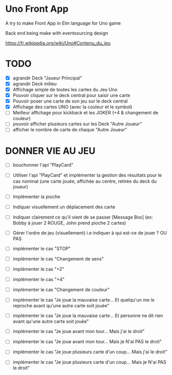 Uno Front App
=============

A try to make Front App in Elm language for Uno game

Back end being make with eventsourcing design

https://fr.wikipedia.org/wiki/Uno#Contenu_du_jeu

TODO
====

- [x] agrandir Deck "Joueur Principal"
- [x] agrandir Deck milieu
- [x] Affichage simple de toutes les cartes du Jeu Uno
- [x] Pouvoir cliquer sur le deck central pour saisir une carte
- [x] Pouvoir poser une carte de son jeu sur le deck central
- [x] Affichage des cartes UNO (avec la couleur et le symbol)
- [ ] Meilleur affichage pour kickback et les JOKER (+4 & changement de couleur)
- [ ] pouvoir afficher plusieurs cartes sur les Deck "Autre Joueur"
- [ ] afficher le nombre de carte de chaque "Autre Joueur"

DONNER VIE AU JEU
=================

- [ ] bouchonner l'api "PlayCard"
- [ ] Utiliser l'api "PlayCard" et implémenter la gestion des résultats pour le cas nominal (une carte jouée, affichée au centre, retirée du deck du joueur)
- [ ] Implémenter la pioche
- [ ] Indiquer visuellement un déplacement des carte
- [ ] Indiquer clairement ce qu'il vient de se passer [Message Box] (ex: Bobby à jouer 2 ROUGE, John prend pioche 2 cartes)
- [ ] Gérer l'ordre de jeu (visuellement) i.e indiquer à qui est-ce de jouer ?  OU PAS
- [ ] implémenter le cas "STOP"
- [ ] implémenter le cas "Changement de sens"
- [ ] implémenter le cas "+2"
- [ ] implémenter le cas "+4"
- [ ] implémenter le cas "Changement de couleur"

- [ ] implémenter le cas "Je joue la mauvaise carte... Et quelqu'un me le reproche avant qu'une autre carte soit jouée"
- [ ] implémenter le cas "Je joue la mauvaise carte... Et personne ne dit rien avant qu'une autre carte soit jouée"

- [ ] implémenter le cas "Je joue avant mon tour... Mais j'ai le droit"
- [ ] implémenter le cas "Je joue avant mon tour... Mais je N'ai PAS le droit"
- [ ] implémenter le cas "Je joue plusieurs carte d'un coup... Mais j'ai le droit"
- [ ] implémenter le cas "Je joue plusieurs carte d'un coup... Mais je N'ai PAS le droit"